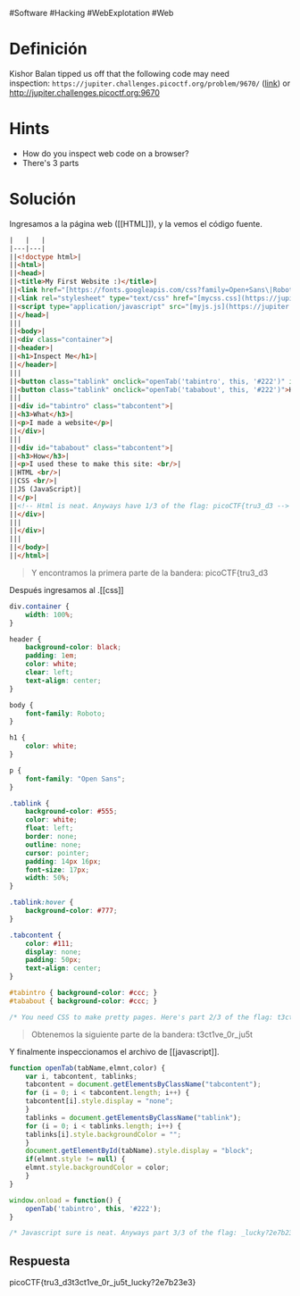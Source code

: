 #Software #Hacking #WebExplotation #Web 
# Definición
Kishor Balan tipped us off that the following code may need inspection: `https://jupiter.challenges.picoctf.org/problem/9670/` ([link](https://jupiter.challenges.picoctf.org/problem/9670/)) or http://jupiter.challenges.picoctf.org:9670
# Hints
- How do you inspect web code on a browser?
- There's 3 parts
# Solución
Ingresamos a la página web ([[HTML]]), y la vemos el código fuente.
```html
|   |   |
|---|---|
||<!doctype html>|
||<html>|
||<head>|
||<title>My First Website :)</title>|
||<link href="[https://fonts.googleapis.com/css?family=Open+Sans\|Roboto](https://fonts.googleapis.com/css?family=Open+Sans\|Roboto)" rel="stylesheet">|
||<link rel="stylesheet" type="text/css" href="[mycss.css](https://jupiter.challenges.picoctf.org/problem/9670/mycss.css)">|
||<script type="application/javascript" src="[myjs.js](https://jupiter.challenges.picoctf.org/problem/9670/myjs.js)"></script>|
||</head>|
|||
||<body>|
||<div class="container">|
||<header>|
||<h1>Inspect Me</h1>|
||</header>|
|||
||<button class="tablink" onclick="openTab('tabintro', this, '#222')" id="defaultOpen">What</button>|
||<button class="tablink" onclick="openTab('tababout', this, '#222')">How</button>|
|||
||<div id="tabintro" class="tabcontent">|
||<h3>What</h3>|
||<p>I made a website</p>|
||</div>|
|||
||<div id="tababout" class="tabcontent">|
||<h3>How</h3>|
||<p>I used these to make this site: <br/>|
||HTML <br/>|
||CSS <br/>|
||JS (JavaScript)|
||</p>|
||<!-- Html is neat. Anyways have 1/3 of the flag: picoCTF{tru3_d3 -->|
||</div>|
|||
||</div>|
|||
||</body>|
||</html>|
```

>Y encontramos la primera parte de la bandera: picoCTF{tru3_d3

Después ingresamos al .[[css]]
```css
div.container {
    width: 100%;
}

header {
    background-color: black;
    padding: 1em;
    color: white;
    clear: left;
    text-align: center;
}

body {
    font-family: Roboto;
}

h1 {
    color: white;
}

p {
    font-family: "Open Sans";
}

.tablink {
    background-color: #555;
    color: white;
    float: left;
    border: none;
    outline: none;
    cursor: pointer;
    padding: 14px 16px;
    font-size: 17px;
    width: 50%;
}

.tablink:hover {
    background-color: #777;
}

.tabcontent {
    color: #111;
    display: none;
    padding: 50px;
    text-align: center;
}

#tabintro { background-color: #ccc; }
#tababout { background-color: #ccc; }

/* You need CSS to make pretty pages. Here's part 2/3 of the flag: t3ct1ve_0r_ju5t */
```
>Obtenemos la siguiente parte de la bandera: t3ct1ve_0r_ju5t

Y finalmente inspeccionamos el archivo de [[javascript]].
```javascript
function openTab(tabName,elmnt,color) {
    var i, tabcontent, tablinks;
    tabcontent = document.getElementsByClassName("tabcontent");
    for (i = 0; i < tabcontent.length; i++) {
	tabcontent[i].style.display = "none";
    }
    tablinks = document.getElementsByClassName("tablink");
    for (i = 0; i < tablinks.length; i++) {
	tablinks[i].style.backgroundColor = "";
    }
    document.getElementById(tabName).style.display = "block";
    if(elmnt.style != null) {
	elmnt.style.backgroundColor = color;
    }
}

window.onload = function() {
    openTab('tabintro', this, '#222');
}

/* Javascript sure is neat. Anyways part 3/3 of the flag: _lucky?2e7b23e3} */
```
## Respuesta
picoCTF{tru3_d3t3ct1ve_0r_ju5t_lucky?2e7b23e3}